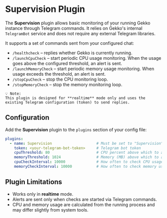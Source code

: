 # Supervision Plugin

The **Supervision** plugin allows basic monitoring of your running Gekko instance through Telegram commands. It relies on Gekko's internal `TelegramBot` service and does not require any external Telegram libraries.

It supports a set of commands sent from your configured chat:

- `/healthcheck` – replies whether Gekko is currently running.
- `/launchCpuCheck` – start periodic CPU usage monitoring. When the usage goes above the configured threshold, an alert is sent.
- `/launchMemoryCheck` – start periodic memory usage monitoring. When usage exceeds the threshold, an alert is sent.
- `/stopCpuCheck` – stop the CPU monitoring loop.
- `/stopMemoryCheck` – stop the memory monitoring loop.

``` 
💡 Note:
This plugin is designed for **realtime** mode only and uses the existing Telegram configuration (token) to send replies.
```

## Configuration

Add the **Supervision** plugin to the `plugins` section of your config file:

```yaml
plugins:
  - name: Supervision                    # Must be set to "Supervision"
    token: <your-telegram-bot-token>     # Telegram bot token
    cpuThreshold: 80                     # CPU percent above which to alert
    memoryThreshold: 1024                # Memory (MB) above which to alert
    cpuCheckInterval: 10000              # How often to check CPU usage (ms)
    memoryCheckInterval: 10000           # How often to check memory usage (ms)
```

## Plugin Limitations

- Works only in **realtime** mode.
- Alerts are sent only when checks are started via Telegram commands.
- CPU and memory usage are calculated from the running process and may differ slightly from system tools.

